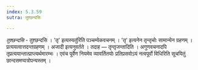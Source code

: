 ```yaml
---
index: 5.3.59
sutra: तुश्छन्दसि

---
```

_तुश्छन्दसि_ - तुश्छन्दसि । 'तृ' इत्यस्यतु॑रिति पञ्चम्येकवचनम् । 'तृ' इत्यनेन तृन्तृचोः सामान्येन ग्रहणम् । प्रत्ययत्वात्तदन्तग्रहणम् । अजादी इत्यनुवर्तते । तदाह — तृन्तृजन्तादिति । अगुणवचनादपि तृप्रत्ययान्तात्प्राप्त्यर्थमारम्भः । एवंच पूर्वेण नियमेव व्यावर्तितयोः प्रतिप्रसवोऽयं नत्वपूर्वो विधिरिति सूचयितुं छान्दसमप्यत्रोपन्यस्तम् । 
